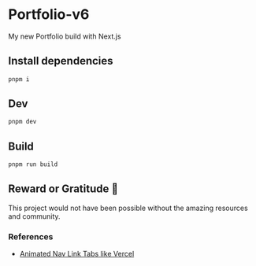 # Portfolio-v6

My new Portfolio build with Next.js

## Install dependencies

```bash
pnpm i
```

## Dev

```bash
pnpm dev
```

## Build

```bash
pnpm run build
```

## Reward or Gratitude 🙌

This project would not have been possible without the amazing resources and community. 

### References
- [Animated Nav Link Tabs like Vercel](https://www.nico.fyi/blog/animated-nav-link-tabs-like-vercel)